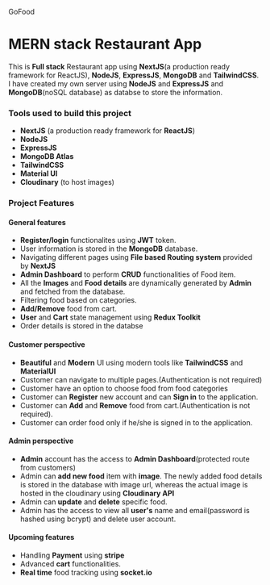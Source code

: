 
GoFood
# **MERN stack Restaurant App**



This is **Full stack** Restaurant app using **NextJS**(a production ready framework for ReactJS), **NodeJS**, **ExpressJS**, **MongoDB** and **TailwindCSS**.
I have created my own server using **NodeJS** and **ExpressJS** and **MongoDB**(noSQL database) as databse to store the information.

### Tools used to build this project
- **NextJS** (a production ready framework for **ReactJS**)
- **NodeJS**
- **ExpressJS**
- **MongoDB Atlas**
- **TailwindCSS**
- **Material UI**
- **Cloudinary** (to host images)

### Project Features
#### General features
- **Register/login** functionalites using **JWT** token.
- User information is stored in the **MongoDB** database.
- Navigating different pages using **File based Routing system** provided by **NextJS**
- **Admin Dashboard** to perform **CRUD** functionalities of Food item.
- All the **Images** and **Food details** are dynamically generated by **Admin** and fetched from the database.
- Filtering food based on categories.
- **Add/Remove** food from cart.
- **User** and **Cart** state management using **Redux Toolkit**
- Order details is stored in the databse


#### Customer perspective
-  **Beautiful** and **Modern** UI using modern tools like  **TailwindCSS** and **MaterialUI**
- Customer can navigate to multiple pages.(Authentication is not required) 
- Customer have an option to choose food from food categories
- Customer can **Register** new account and can **Sign in** to the application.
- Customer can **Add** and **Remove** food from cart.(Authentication is not required).
- Customer can order food only if he/she is signed in to the application.

#### Admin perspective
-  **Admin** account has the access to **Admin Dashboard**(protected route from customers)
- Admin can **add new food** item with **image**. The newly added food details is stored in the database with image url, whereas the actual image is hosted in the cloudinary using **Cloudinary API**
- Admin can **update**  and **delete** specific food.
- Admin has the access to  view all **user's** name and email(password is hashed using bcrypt) and delete user account.

#### Upcoming features
- Handling **Payment** using **stripe**
- Advanced **cart** functionalities.
- **Real time** food tracking using **socket.io**


